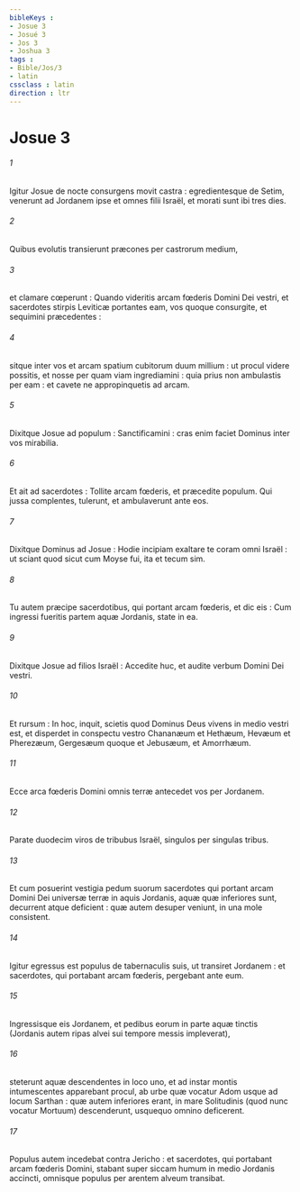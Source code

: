```yaml
---
bibleKeys : 
- Josue 3
- Josué 3
- Jos 3
- Joshua 3
tags : 
- Bible/Jos/3
- latin
cssclass : latin
direction : ltr
---
```


# Josue 3

###### 1
Igitur Josue de nocte consurgens movit castra : egredientesque de Setim, venerunt ad Jordanem ipse et omnes filii Israël, et morati sunt ibi tres dies.
###### 2
Quibus evolutis transierunt præcones per castrorum medium,
###### 3
et clamare cœperunt : Quando videritis arcam fœderis Domini Dei vestri, et sacerdotes stirpis Leviticæ portantes eam, vos quoque consurgite, et sequimini præcedentes :
###### 4
sitque inter vos et arcam spatium cubitorum duum millium : ut procul videre possitis, et nosse per quam viam ingrediamini : quia prius non ambulastis per eam : et cavete ne appropinquetis ad arcam.
###### 5
Dixitque Josue ad populum : Sanctificamini : cras enim faciet Dominus inter vos mirabilia.
###### 6
Et ait ad sacerdotes : Tollite arcam fœderis, et præcedite populum. Qui jussa complentes, tulerunt, et ambulaverunt ante eos.
###### 7
Dixitque Dominus ad Josue : Hodie incipiam exaltare te coram omni Israël : ut sciant quod sicut cum Moyse fui, ita et tecum sim.
###### 8
Tu autem præcipe sacerdotibus, qui portant arcam fœderis, et dic eis : Cum ingressi fueritis partem aquæ Jordanis, state in ea.
###### 9
Dixitque Josue ad filios Israël : Accedite huc, et audite verbum Domini Dei vestri.
###### 10
Et rursum : In hoc, inquit, scietis quod Dominus Deus vivens in medio vestri est, et disperdet in conspectu vestro Chananæum et Hethæum, Hevæum et Pherezæum, Gergesæum quoque et Jebusæum, et Amorrhæum.
###### 11
Ecce arca fœderis Domini omnis terræ antecedet vos per Jordanem.
###### 12
Parate duodecim viros de tribubus Israël, singulos per singulas tribus.
###### 13
Et cum posuerint vestigia pedum suorum sacerdotes qui portant arcam Domini Dei universæ terræ in aquis Jordanis, aquæ quæ inferiores sunt, decurrent atque deficient : quæ autem desuper veniunt, in una mole consistent.
###### 14
Igitur egressus est populus de tabernaculis suis, ut transiret Jordanem : et sacerdotes, qui portabant arcam fœderis, pergebant ante eum.
###### 15
Ingressisque eis Jordanem, et pedibus eorum in parte aquæ tinctis (Jordanis autem ripas alvei sui tempore messis impleverat),
###### 16
steterunt aquæ descendentes in loco uno, et ad instar montis intumescentes apparebant procul, ab urbe quæ vocatur Adom usque ad locum Sarthan : quæ autem inferiores erant, in mare Solitudinis (quod nunc vocatur Mortuum) descenderunt, usquequo omnino deficerent.
###### 17
Populus autem incedebat contra Jericho : et sacerdotes, qui portabant arcam fœderis Domini, stabant super siccam humum in medio Jordanis accincti, omnisque populus per arentem alveum transibat.
